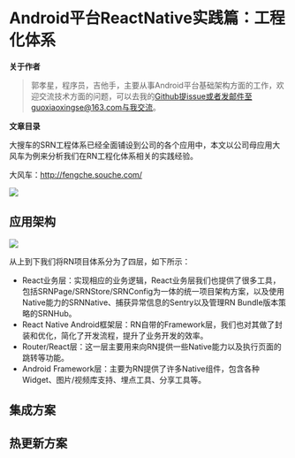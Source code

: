 # Android平台ReactNative实践篇：工程化体系

**关于作者**

>郭孝星，程序员，吉他手，主要从事Android平台基础架构方面的工作，欢迎交流技术方面的问题，可以去我的[Github](https://github.com/guoxiaoxing)提issue或者发邮件至guoxiaoxingse@163.com与我交流。

**文章目录**

大搜车的SRN工程体系已经全面铺设到公司的各个应用中，本文以公司母应用大风车为例来分析我们在RN工程化体系相关的实践经验。

大风车：http://fengche.souche.com/

<img src="https://github.com/guoxiaoxing/vinci/raw/master/art/practice/dafengche_banner.png"/>

## 应用架构

<img src="https://github.com/guoxiaoxing/vinci/raw/master/art/practice/rn_structure.png"/>

从上到下我们将RN项目体系分为了四层，如下所示：

- React业务层：实现相应的业务逻辑，React业务层我们也提供了很多工具，包括SRNPage/SRNStore/SRNConfig为一体的统一项目架构方案，以及使用Native能力的SRNNative、捕获异常信息的Sentry以及管理RN Bundle版本策略的SRNHub。
- React Native Android框架层：RN自带的Framework层，我们也对其做了封装和优化，简化了开发流程，提升了业务开发的效率。
- Router/React层：这一层主要用来向RN提供一些Native能力以及执行页面的跳转等功能。
- Android Framework层：主要为RN提供了许多Native组件，包含各种Widget、图片/视频库支持、埋点工具、分享工具等。

## 集成方案

## 热更新方案